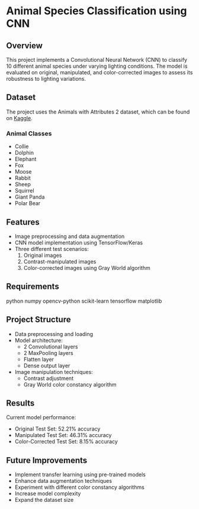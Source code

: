 # Animal Species Classification using CNN

## Overview
This project implements a Convolutional Neural Network (CNN) to classify 10 different animal species under varying lighting conditions. The model is evaluated on original, manipulated, and color-corrected images to assess its robustness to lighting variations.

## Dataset
The project uses the Animals with Attributes 2 dataset, which can be found on [Kaggle](https://www.kaggle.com/datasets/rrebirrth/animals-with-attributes-2/data).

### Animal Classes
- Collie
- Dolphin
- Elephant
- Fox
- Moose
- Rabbit
- Sheep
- Squirrel
- Giant Panda
- Polar Bear

## Features
- Image preprocessing and data augmentation
- CNN model implementation using TensorFlow/Keras
- Three different test scenarios:
  1. Original images
  2. Contrast-manipulated images
  3. Color-corrected images using Gray World algorithm

## Requirements
python
numpy
opencv-python
scikit-learn
tensorflow
matplotlib

## Project Structure
- Data preprocessing and loading
- Model architecture:
  - 2 Convolutional layers
  - 2 MaxPooling layers
  - Flatten layer
  - Dense output layer
- Image manipulation techniques:
  - Contrast adjustment
  - Gray World color constancy algorithm

## Results
Current model performance:
- Original Test Set: 52.21% accuracy
- Manipulated Test Set: 46.31% accuracy
- Color-Corrected Test Set: 8.15% accuracy

## Future Improvements
- Implement transfer learning using pre-trained models
- Enhance data augmentation techniques
- Experiment with different color constancy algorithms
- Increase model complexity
- Expand the dataset size
